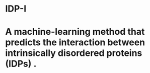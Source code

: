 # IDP-I
# A machine-learning method that predicts the interaction between intrinsically disordered proteins (IDPs) .
